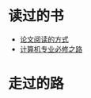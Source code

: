 # 读过的书
- [论文阅读的方式](https://github.com/Liao-Zhuolin/Growing/blob/main/%E8%AE%BA%E6%96%87%E9%98%85%E8%AF%BB%E6%96%B9%E5%BC%8F.md)
- [计算机专业必修之路](https://github.com/Liao-Zhuolin/Growing/blob/main/%E8%AE%A1%E7%AE%97%E6%9C%BA%E4%B8%93%E4%B8%9A%E4%BF%AE%E7%82%BC%E4%B9%8B%E8%B7%AF.md)


# 走过的路
